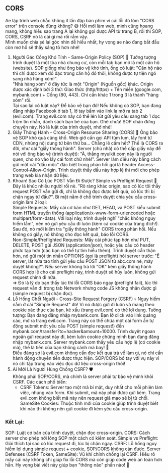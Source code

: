 ## CORS

Ae lập trình web chắc không ít lần đập bàn phím vì cái lỗi đỏ lòm "CORS error" trên console đúng không? 😅 Hồi mới làm web, mình cũng hoang mang, không hiểu sao trang A lại không gọi được API từ trang B, rồi thì SOP, CORS, CSRF nó là cái gì mà rối rắm vậy.  
Mình muốn chia sẻ lại góc nhìn dễ hiểu nhất, hy vọng ae nào đang bắt đầu còn mơ hồ sẽ thấy sáng tỏ hơn nhé!

1. Người Gác Cổng Khó Tính - Same-Origin Policy (SOP) 🚪
   Tưởng tượng trình duyệt là một tòa nhà chung cư, còn mỗi tab bạn mở là một căn hộ (website). SOP giống như ông bảo vệ khó tính, ổng có luật: "Căn hộ nào thì chỉ được xem đồ đạc trong căn hộ đó thôi, không được tự tiện ngó sang nhà hàng xóm!".  
   "Nhà hàng xóm" ở đây tức là một "Origin" (Nguồn gốc) khác. Origin được xác định bởi 3 thứ: Giao thức (http/https) + Tên miền (google.com, mybank.com) + Cổng (80, 443). Chỉ cần khác 1 trong 3 là thành "hàng xóm" rồi.  
   Tại sao lại có luật này? Để bảo vệ bạn đó! Nếu không có SOP, bạn đang đăng nhập Facebook ở tab 1, lỡ tay bấm vào link lạ mở ra tab 2 (evil.com). Trang evil.com này có thể lén lút gửi yêu cầu sang tab 1 đọc trộm tin nhắn, danh sách bạn bè của bạn. Ghê chưa! SOP chặn đứng chuyện này. Nó là luật của trình duyệt, nhớ nhé!
2. Giấy Thông Hành - Cross-Origin Resource Sharing (CORS) 📜
   Ông bảo vệ SOP khó quá cũng khổ. Web giờ cần gọi API tùm lum, lấy font từ CDN, nhúng nội dung từ bên thứ ba... Chẳng lẽ cấm hết?
   Thế là CORS ra đời, như cái "giấy thông hành". Server (chủ nhà) có thể cấp giấy này để nói với ông bảo vệ (trình duyệt): "À, thằng myuikit.com này là người quen, cho nó vào lấy cái font chữ nhé!". Server làm điều này bằng cách gửi một cái "dấu mộc" đặc biệt trong phản hồi gọi là header Access-Control-Allow-Origin. Trình duyệt thấy dấu này hợp lệ thì mới cho phép trang web kia nhận dữ liệu.
3. Khoan! Sao Có Lúc POST Vẫn Đi Được? Simple vs Preflight Request 🤔  
   Đây là khúc nhiều người rối nè. "Rõ ràng khác origin, sao có lúc tôi thấy request POST vẫn gửi đi, chỉ là không đọc được kết quả, có lúc thì bị chặn ngay từ đầu?".
   Bí mật nằm ở chỗ trình duyệt chia yêu cầu cross-origin làm 2 loại:  
   Simple Requests: Mấy cái cơ bản như GET, HEAD, và POST kiểu submit form HTML truyền thống (application/x-www-form-urlencoded hoặc multipart/form-data). Với loại này, trình duyệt nghĩ "chắc không nguy hiểm lắm", nên nó gửi yêu cầu đi luôn (kèm cả cookie của trang đích!). Sau đó, nó mới kiểm tra "giấy thông hành" CORS trong phản hồi. Nếu không có giấy, nó không cho đọc kết quả, báo lỗi CORS.  
   Non-Simple/Preflighted Requests: Mấy cái phức tạp hơn như PUT, DELETE, POST gửi JSON (application/json), hoặc yêu cầu có header phức tạp hơn (các bạn có thể tự tìm hiểu thêm). Trình duyệt cẩn thận hơn, nó gửi một tin nhắn OPTIONS (gọi là preflight) hỏi server trước: "Ê server, lát nữa tao tính gửi yêu cầu POST JSON từ abc.com nè, mày duyệt không?". Nếu server không trả lời "OK" kèm giấy thông hành CORS hợp lệ cho cái preflight này, trình duyệt sẽ hủy luôn, không gửi request chính đi nữa.  
   => Đó là lý do bạn thấy lúc thì lỗi CORS báo ngay (preflight fail), lúc thì request vẫn đi trong tab Network nhưng code JS không nhận được gì (simple request bị chặn đọc).
4. Lỗ Hổng Chết Người - Cross-Site Request Forgery (CSRF) 💀
   Nguy hiểm nằm ở cái "Simple Request" đó! Vì nó được gửi đi luôn và mang theo cookie xác thực của bạn, kẻ xấu (trang evil.com) có thể lợi dụng.
   Tưởng tượng: Bạn đang đăng nhập mybank.com. Bạn lỡ click vào link quảng cáo, mở ra trang evil.com. Trang này có thể chứa một cái form ẩn tự động submit một yêu cầu POST (simple request!) đến mybank.com/transfer?to=hacker&amount=10000. Trình duyệt ngoan ngoãn gửi request này đi, kèm luôn cookie chứng minh bạn đang đăng nhập mybank.com. Server mybank.com thấy yêu cầu hợp lệ (có cookie mà), thế là tiền của bạn không cánh mà bay! 💸  
   Điều đáng sợ là evil.com không cần đọc kết quả trả về làm gì, nó chỉ cần hành động chuyển tiền được thực hiện. SOP/CORS bó tay với vụ này vì nó chỉ tập trung vào việc đọc dữ liệu cross-origin thôi!
5. Ai Mới Là Người Hùng Chống CSRF? 🛡️  
   Không phải SOP/CORS, mà chính là server phải tự bảo vệ mình khỏi CSRF. Các cách phổ biến:
   - CSRF Tokens: Server tạo một mã bí mật, duy nhất cho mỗi phiên làm việc, nhúng vào form. Khi submit, mã này phải được gửi kèm. Trang evil.com không biết mã này nên request giả mạo sẽ bị từ chối.
     SameSite Cookies: Thuộc tính mới của cookie giúp trình duyệt biết khi nào thì không nên gửi cookie đi kèm yêu cầu cross-origin.

### Kết Lại:

SOP: Luật cơ bản của trình duyệt, chặn đọc cross-origin.
CORS: Cách server cho phép nới lỏng SOP một cách có kiểm soát.
Simple vs Preflight: Giải thích tại sao có lúc request đi, lúc bị chặn ngay.
CSRF: Lỗ hổng nguy hiểm lợi dụng simple request + cookie, SOP/CORS không cản được.
Server Defenses (CSRF Token, SameSite): Vũ khí chính chống lại CSRF.
Hiểu rõ mấy cái này không chỉ giúp fix lỗi CORS mà còn giúp code web an toàn hơn hẳn. Hy vọng bài viết này giúp bạn "thông não" phần nào! 💪
